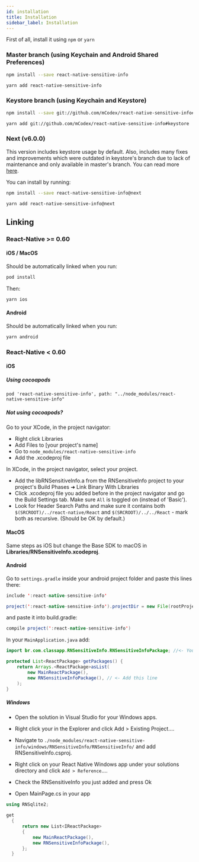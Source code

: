 ```yaml
---
id: installation
title: Installation
sidebar_label: Installation
---
```


First of all, install it using `npm` or `yarn`

### Master branch (using Keychain and Android Shared Preferences)

```bash
npm install --save react-native-sensitive-info
```

```bash
yarn add react-native-sensitive-info
```

### Keystore branch (using Keychain and Keystore)

```bash
npm install --save git://github.com/mCodex/react-native-sensitive-info#keystore
```

```bash
yarn add git://github.com/mCodex/react-native-sensitive-info#keystore
```

### Next (v6.0.0)

This version includes keystore usage by default. Also, includes many fixes and improvements which were outdated in keystore's branch due to lack of maintenance and only available in master's branch. You can read more [here](https://github.com/mCodex/react-native-sensitive-info/releases/tag/v6.0.0). 

You can install by running:

```bash
npm install --save react-native-sensitive-info@next
```

```bash
yarn add react-native-sensitive-info@next
```

## Linking

### React-Native >= 0.60

#### iOS / MacOS

Should be automatically linked when you run:

```bash
pod install
```

Then:

```bash
yarn ios
```

#### Android

Should be automatically linked when you run:

```bash
yarn android
```

### React-Native < 0.60

#### iOS

##### Using cocoapods

```pod
pod 'react-native-sensitive-info', path: "../node_modules/react-native-sensitive-info"
```

##### Not using cocoapods?

Go to your XCode, in the project navigator:

* Right click Libraries
* Add Files to [your project's name]
* Go to `node_modules/react-native-sensitive-info`
* Add the .xcodeproj file

In XCode, in the project navigator, select your project.

* Add the libRNSensitiveInfo.a from the RNSensitiveInfo project to your project's Build Phases ➜ Link Binary With Libraries
* Click .xcodeproj file you added before in the project navigator and go the Build Settings tab. Make sure `All` is toggled on (instead of 'Basic').
* Look for Header Search Paths and make sure it contains both `$(SRCROOT)/../react-native/React` and `$(SRCROOT)/../../React` - mark both as recursive. (Should be OK by default.)

#### MacOS

Same steps as iOS but change the Base SDK to macOS in **Libraries/RNSensitiveInfo.xcodeproj**.

#### Android

Go to `settings.gradle` inside your android project folder and paste this lines there:

```java
include ':react-native-sensitive-info'

project(':react-native-sensitive-info').projectDir = new File(rootProject.projectDir, '../node_modules/react-native-sensitive-info/android')
```

and paste it into build.gradle:

```java
compile project(':react-native-sensitive-info')
```

In your `MainApplication.java` add:

```java
import br.com.classapp.RNSensitiveInfo.RNSensitiveInfoPackage; //<- You must import this

protected List<ReactPackage> getPackages() {
    return Arrays.<ReactPackage>asList(
        new MainReactPackage(),
        new RNSensitiveInfoPackage(), // <- Add this line
    );
}
```
##### Windows

* Open the solution in Visual Studio for your Windows apps.

* Right click your in the Explorer and click Add > Existing Project....

* Navigate to `./node_modules/react-native-sensitive-info/windows/RNSensitiveInfo/RNSensitiveInfo/` and add RNSensitiveInfo.csproj.
* Right click on your React Native Windows app under your solutions directory and click `Add > Reference`....
* Check the RNSensitiveInfo you just added and press Ok
* Open MainPage.cs in your app

```c#
using RNSqlite2;

get
  {
      return new List<IReactPackage>
      {
          new MainReactPackage(),
          new RNSensitiveInfoPackage(),
      };
  }
```
